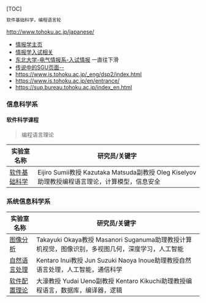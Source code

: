 [TOC]
```java
软件基础科学，编程语言轮
```

http://www.tohoku.ac.jp/japanese/

- [情报学主页](https://www.is.tohoku.ac.jp/index.html)
- [情报学入试相关](https://www.is.tohoku.ac.jp/jp/entrance/exam.html)
- [东北大学-电气情报系-入试情报](http://www.ecei.tohoku.ac.jp/ecei_web/admission/) 一直往下滑
- [传说中的SGU页面--](https://www.insc.tohoku.ac.jp/english/degree/graduate-english/)
- https://www.is.tohoku.ac.jp/_eng/dsp2/index.html
- https://www.is.tohoku.ac.jp/en/entrance/
- https://sup.bureau.tohoku.ac.jp/index_en.html



### 信息科学系

#### 软件科学课程

> 编程语言理论

| 实验室名称                                                   | 研究员/关键字                                                |
| ------------------------------------------------------------ | ------------------------------------------------------------ |
| [软件基础科学](https://www.is.tohoku.ac.jp/jp/laboratory/list_dept/a11.html) | Eijiro Sumii教授  Kazutaka Matsuda副教授  Oleg Kiselyov助理教授编程语言理论，计算模型，信息安全 |



### 系统信息科学系

| 实验室名称                                                   | 研究员/关键字                                                |
| ------------------------------------------------------------ | ------------------------------------------------------------ |
| [图像分析](https://www.is.tohoku.ac.jp/jp/laboratory/list_dept/b09.html) | Takayuki Okaya教授  Masanori Suganuma助理教授计算机视觉，图像识别，多视图几何，深度学习，人工智能 |
| [自然语言处理](https://www.is.tohoku.ac.jp/jp/laboratory/list_dept/b06.html) | Kentaro Inui教授  Jun Suzuki  Naoya Inoue助理教授自然语言处理，人工智能，通信科学 |
| [软件配置理论](https://www.is.tohoku.ac.jp/jp/laboratory/list_dept/b15.html) | 大濠教授  Yudai Ueno副教授  Kentaro Kikuchi助理教授编程语言，数据库，编译器，逻辑 |



